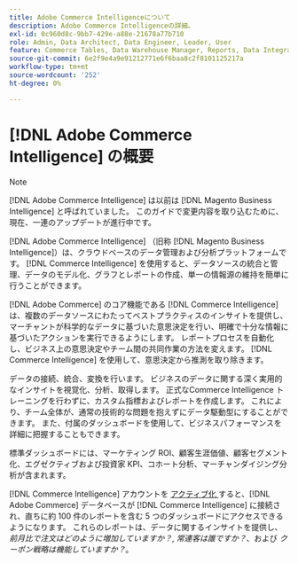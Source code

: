 ```yaml
---
title: Adobe Commerce Intelligenceについて
description: Adobe Commerce Intelligenceの詳細。
exl-id: 0c960d8c-9bb7-429e-a88e-21678a77b710
role: Admin, Data Architect, Data Engineer, Leader, User
feature: Commerce Tables, Data Warehouse Manager, Reports, Data Integration
source-git-commit: 6e2f9e4a9e91212771e6f6baa8c2f8101125217a
workflow-type: tm+mt
source-wordcount: '252'
ht-degree: 0%

---
```



# [!DNL Adobe Commerce Intelligence] の概要

>[!NOTE]
>
>[!DNL Adobe Commerce Intelligence] は以前は [!DNL Magento Business Intelligence] と呼ばれていました。 このガイドで変更内容を取り込むために、現在、一連のアップデートが進行中です。

[!DNL Adobe Commerce Intelligence] （旧称 [!DNL Magento Business Intelligence]）は、クラウドベースのデータ管理および分析プラットフォームです。 [!DNL Commerce Intelligence] を使用すると、データソースの統合と管理、データのモデル化、グラフとレポートの作成、単一の情報源の維持を簡単に行うことができます。

[!DNL Adobe Commerce] のコア機能である [!DNL Commerce Intelligence] は、複数のデータソースにわたってベストプラクティスのインサイトを提供し、マーチャントが科学的なデータに基づいた意思決定を行い、明確で十分な情報に基づいたアクションを実行できるようにします。 レポートプロセスを自動化し、ビジネス上の意思決定やチーム間の共同作業の方法を変えます。 [!DNL Commerce Intelligence] を使用して、意思決定から推測を取り除きます。

データの接続、統合、変換を行います。 ビジネスのデータに関する深く実用的なインサイトを視覚化、分析、取得します。 正式なCommerce Intelligence トレーニングを行わずに、カスタム指標およびレポートを作成します。 これにより、チーム全体が、通常の技術的な問題を抱えずにデータ駆動型にすることができます。 また、付属のダッシュボードを使用して、ビジネスパフォーマンスを詳細に把握することもできます。

標準ダッシュボードには、マーケティング ROI、顧客生涯価値、顧客セグメント化、エグゼクティブおよび投資家 KPI、コホート分析、マーチャンダイジング分析が含まれます。

[!DNL Commerce Intelligence] アカウントを [ アクティブ化 ](../getting-started/onpremise-activation.md) すると、[!DNL Adobe Commerce] データベースが [!DNL Commerce Intelligence] に接続され、直ちに約 100 件のレポートを含む 5 つのダッシュボードにアクセスできるようになります。 これらのレポートは、データに関するインサイトを提供し、*前月比で注文はどのように増加していますか？*, *常連客は誰ですか？*、および *クーポン戦略は機能していますか？*。
